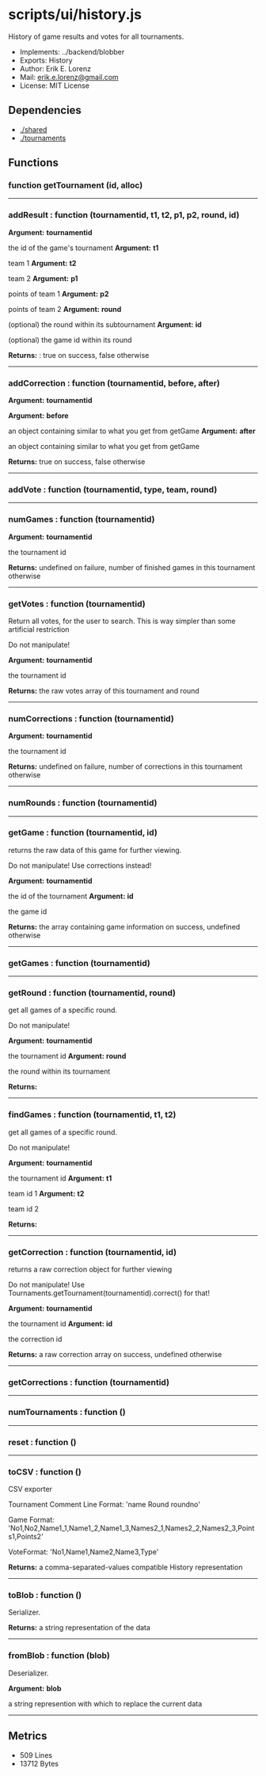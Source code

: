 # scripts/ui/history.js


History of game results and votes for all tournaments.

* Implements: ../backend/blobber
* Exports: History
* Author: Erik E. Lorenz 
* Mail: <erik.e.lorenz@gmail.com>
* License: MIT License


## Dependencies

* <a href="./shared.html">./shared</a>
* <a href="./tournaments.html">./tournaments</a>

## Functions

###   function getTournament (id, alloc)

---

###     addResult : function (tournamentid, t1, t2, p1, p2, round, id)

**Argument:** **tournamentid**

the id of the game's tournament
**Argument:** **t1**

team 1
**Argument:** **t2**

team 2
**Argument:** **p1**

points of team 1
**Argument:** **p2**

points of team 2
**Argument:** **round**

(optional) the round within its subtournament
**Argument:** **id**

(optional) the game id within its round

**Returns:** : true on success, false otherwise

---


###     addCorrection : function (tournamentid, before, after)

**Argument:** **tournamentid**

**Argument:** **before**

an object containing similar to what you get from getGame
**Argument:** **after**

an object containing similar to what you get from getGame

**Returns:** true on success, false otherwise

---


###     addVote : function (tournamentid, type, team, round)

---

###     numGames : function (tournamentid)

**Argument:** **tournamentid**

the tournament id

**Returns:** undefined on failure, number of finished games in this
tournament otherwise

---


###     getVotes : function (tournamentid)
Return all votes, for the user to search. This is way simpler than some
artificial restriction

Do not manipulate!

**Argument:** **tournamentid**

the tournament id

**Returns:** the raw votes array of this tournament and round

---


###     numCorrections : function (tournamentid)

**Argument:** **tournamentid**

the tournament id

**Returns:** undefined on failure, number of corrections in this tournament
otherwise

---


###     numRounds : function (tournamentid)

---

###     getGame : function (tournamentid, id)
returns the raw data of this game for further viewing.

Do not manipulate! Use corrections instead!

**Argument:** **tournamentid**

the id of the tournament
**Argument:** **id**

the game id

**Returns:** the array containing game information on success, undefined
otherwise

---


###     getGames : function (tournamentid)

---

###     getRound : function (tournamentid, round)
get all games of a specific round.

Do not manipulate!

**Argument:** **tournamentid**

the tournament id
**Argument:** **round**

the round within its tournament

**Returns:** 

---


###     findGames : function (tournamentid, t1, t2)
get all games of a specific round.

Do not manipulate!

**Argument:** **tournamentid**

the tournament id
**Argument:** **t1**

team id 1
**Argument:** **t2**

team id 2

**Returns:** 

---


###     getCorrection : function (tournamentid, id)
returns a raw correction object for further viewing

Do not manipulate! Use Tournaments.getTournament(tournamentid).correct()
for that!

**Argument:** **tournamentid**

the tournament id
**Argument:** **id**

the correction id

**Returns:** a raw correction array on success, undefined otherwise

---


###     getCorrections : function (tournamentid)

---

###     numTournaments : function ()

---

###     reset : function ()

---

###     toCSV : function ()
CSV exporter

Tournament Comment Line Format: 'name Round roundno'

Game Format:
'No1,No2,Name1_1,Name1_2,Name1_3,Names2_1,Names2_2,Names2_3,Points1,Points2'

VoteFormat: 'No1,Name1,Name2,Name3,Type'


**Returns:** a comma-separated-values compatible History representation

---


###     toBlob : function ()
Serializer.


**Returns:** a string representation of the data

---


###     fromBlob : function (blob)
Deserializer.

**Argument:** **blob**

a string represention with which to replace the current data

---

## Metrics

* 509 Lines
* 13712 Bytes

